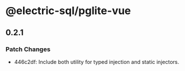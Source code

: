 # @electric-sql/pglite-vue

## 0.2.1

### Patch Changes

- 446c2df: Include both utility for typed injection and static injectors.
